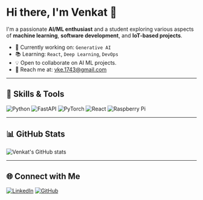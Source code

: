 # Hi there, I'm Venkat 👋

I'm a passionate **AI/ML enthusiast** and a student exploring various aspects of **machine learning**, **software development**, and **IoT-based projects**.

- 🎯 Currently working on: `Generative AI`
- 📚 Learning: `React`, `Deep Learning`, `DevOps`
- 💡 Open to collaborate on AI ML projects.
- 📧 Reach me at: [vke.1743@gmail.com](vke.1743@gmail.com)

---

## 🚀 Skills & Tools

![Python](https://img.shields.io/badge/Python-3776AB?style=for-the-badge&logo=python&logoColor=white)
![FastAPI](https://img.shields.io/badge/FastAPI-009688?style=for-the-badge&logo=fastapi&logoColor=white)
![PyTorch](https://img.shields.io/badge/PyTorch-EE4C2C?style=for-the-badge&logo=pytorch&logoColor=white)
![React](https://img.shields.io/badge/React-61DAFB?style=for-the-badge&logo=react&logoColor=black)
![Raspberry Pi](https://img.shields.io/badge/Raspberry%20Pi-C51A4A?style=for-the-badge&logo=raspberry-pi&logoColor=white)

---

## 📊 GitHub Stats

![Venkat's GitHub stats](https://github-readme-stats.vercel.app/api?username=Venkat-2341&show_icons=true&theme=radical)

---

## 🌐 Connect with Me

[![LinkedIn](https://img.shields.io/badge/LinkedIn-blue?style=for-the-badge&logo=linkedin)](https://linkedin.com/in/your-profile)
[![GitHub](https://img.shields.io/badge/GitHub-black?style=for-the-badge&logo=github)](https://github.com/your-username)


